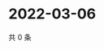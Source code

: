# 2022-03-06

共 0 条

<!-- BEGIN WEIBO -->
<!-- 最后更新时间 Sun Mar 06 2022 13:08:54 GMT+0800 (China Standard Time) -->

<!-- END WEIBO -->
